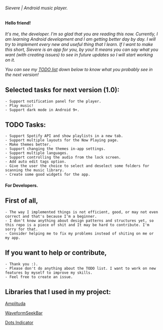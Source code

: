 
###### Sievere | Android music player.

#### Hello friend!

*It's me, the developer. I'm so glad that you are reading this now. Currently, I am learning Android development and I am getting better day by day. I will try to implement every new and useful thing that I learn. If I want to make this short, Sievere is an app for you, by you! It means you can say what you want (with creating issues) to see in future updates so I will start working on it.*

*You can see my [TODO list](https://trello.com/b/L6bRU2oF/android-music-player) down below to know what you probably see in the next version!*

## Selected tasks for next version (1.0):
	- Support notification panel for the player.
	- Play music!
	- Support dark mode in Android 9+. 

## TODO Tasks:
	- Support Spotify API and show playlists in a new tab.
	- Support multiple layouts for the Now Playing page.
	- Make themes better.
	- Support changing the themes in-app settings.
	- Support multiple languages.
	- Support controlling the audio from the lock screen.
	- Add auto edit tags option.
	- Give the user the choice to select and deselect some folders for scanning the music library.
	- Create some good widgets for the app.

#### For Developers.

## First of all,
	- The way I implemented things is not efficient, good, or may not even correct and that's because I'm a beginner.
	- I don't know anything about design patterns and structures yet, so this repo is a piece of shit and It may be hard to contribute. I'm sorry for that.
	- Consider helping me to fix my problems instead of shiting on me or my app.

## If you want to help or contribute,
	- Thank you :).
	- Please don't do anything about the TODO list. I want to work on new features by myself to improve my skills.
	- Feel free to create an issue.

## Libraries that I used in my project:

[Amplituda](https://github.com/lincollincol/Amplituda)

[WaveformSeekBar](https://github.com/massoudss/waveformSeekBar)

[Dots Indicator](https://github.com/tommybuonomo/dotsindicator)